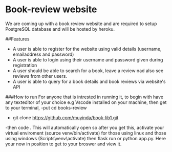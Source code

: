 # Book-review website 
We are coming up with a book review website and are required to setup
PostgreSQL database and will be hosted by heroku.

##Features
- A user is able to register for the website using valid details 
(username, emailaddress and password)
- A user is able to login using their username and password given during registration
- A user should be able to search for a book, leave a review nad also see reviews from other users.
- A user is able to query for a book details and book reviews via website's API

###How to run
For anyone that is intrested in running it, to begin with have any texteditor of your choice e.g Vscode installed on your machine, then get to your terminal, 
-put cd books-review  

* git clone https://github.com/muyinda/book-lib1.git

-then code .
This will automatically open so after you get this, activate your virtual enviroment (source venv/bin/activate) for those using linux and those using windows (Scripts\venv\activate) then flask run or python app.py. Here your now in position to get to your broswer and view it.